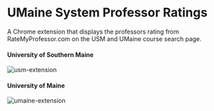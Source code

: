 # UMaine System Professor Ratings

A Chrome extension that displays the professors rating from RateMyProfessor.com on the USM and UMaine course search page. 

#### University of Southern Maine 
![usm-extension](https://user-images.githubusercontent.com/35780502/95664078-72e72580-0b12-11eb-9a18-a47991bbba0e.png)

#### University of Maine

![umaine-extension](https://user-images.githubusercontent.com/35780502/95664079-74185280-0b12-11eb-939e-230d8f3ae782.png)


